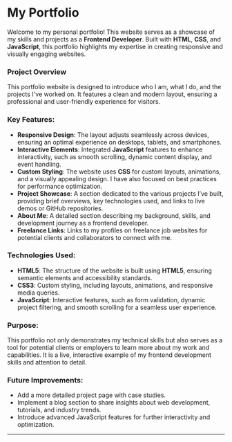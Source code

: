 # My Portfolio

Welcome to my personal portfolio! This website serves as a showcase of my skills and projects as a **Frontend Developer**. Built with **HTML**, **CSS**, and **JavaScript**, this portfolio highlights my expertise in creating responsive and visually engaging websites.

### Project Overview

This portfolio website is designed to introduce who I am, what I do, and the projects I've worked on. It features a clean and modern layout, ensuring a professional and user-friendly experience for visitors.

### Key Features:
- **Responsive Design**: The layout adjusts seamlessly across devices, ensuring an optimal experience on desktops, tablets, and smartphones.
- **Interactive Elements**: Integrated **JavaScript** features to enhance interactivity, such as smooth scrolling, dynamic content display, and event handling.
- **Custom Styling**: The website uses **CSS** for custom layouts, animations, and a visually appealing design. I have also focused on best practices for performance optimization.
- **Project Showcase**: A section dedicated to the various projects I’ve built, providing brief overviews, key technologies used, and links to live demos or GitHub repositories.
- **About Me**: A detailed section describing my background, skills, and development journey as a frontend developer.
- **Freelance Links**: Links to my profiles on freelance job websites for potential clients and collaborators to connect with me.

### Technologies Used:
- **HTML5**: The structure of the website is built using **HTML5**, ensuring semantic elements and accessibility standards.
- **CSS3**: Custom styling, including layouts, animations, and responsive media queries.
- **JavaScript**: Interactive features, such as form validation, dynamic project filtering, and smooth scrolling for a seamless user experience.

### Purpose:
This portfolio not only demonstrates my technical skills but also serves as a tool for potential clients or employers to learn more about my work and capabilities. It is a live, interactive example of my frontend development skills and attention to detail.

### Future Improvements:
- Add a more detailed project page with case studies.
- Implement a blog section to share insights about web development, tutorials, and industry trends.
- Introduce advanced JavaScript features for further interactivity and optimization.

---  

